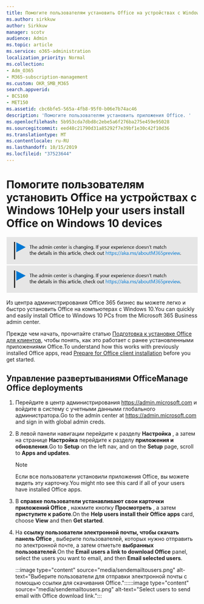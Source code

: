 ```yaml
---
title: Помогите пользователям установить Office на устройствах с Windows 10
ms.author: sirkkuw
author: Sirkkuw
manager: scotv
audience: Admin
ms.topic: article
ms.service: o365-administration
localization_priority: Normal
ms.collection:
- Adm_O365
- M365-subscription-management
ms.custom: OKR_SMB_M365
search.appverid:
- BCS160
- MET150
ms.assetid: cbc6bfe5-565a-4fb8-95f0-b06e7b74ac46
description: 'Помогите пользователям установить приложения Office. '
ms.openlocfilehash: 5b953cda7dbd8c2ebe5a6f276ba275e459e95028
ms.sourcegitcommit: eed48c21790d31a85292f7e39bf1e30c42f10d36
ms.translationtype: MT
ms.contentlocale: ru-RU
ms.lasthandoff: 10/15/2019
ms.locfileid: "37523644"
---
```

# <a name="help-your-users-install-office-on-windows-10-devices"></a><span data-ttu-id="7981a-103">Помогите пользователям установить Office на устройствах с Windows 10</span><span class="sxs-lookup"><span data-stu-id="7981a-103">Help your users install Office on Windows 10 devices</span></span>

<span data-ttu-id="7981a-104">[![Метка, с помощью которой вы узнаете, что центр администрирования изменяется, и вы можете получить дополнительные сведения по адресу aka.ms/aboutM365preview.](media/m365admincenterchanging.png)](https://docs.microsoft.com/office365/admin/microsoft-365-admin-center-preview)</span><span class="sxs-lookup"><span data-stu-id="7981a-104">[![Label to let you know the admin center is changing and you can find more details at aka.ms/aboutM365preview.](media/m365admincenterchanging.png)](https://docs.microsoft.com/office365/admin/microsoft-365-admin-center-preview)</span></span>

<span data-ttu-id="7981a-105">Из центра администрирования Office 365 бизнес вы можете легко и быстро установить Office на компьютерах с Windows 10.</span><span class="sxs-lookup"><span data-stu-id="7981a-105">You can quickly and easily install Office to Windows 10 PCs from the Microsoft 365 Business admin center.</span></span>
  
<span data-ttu-id="7981a-106">Прежде чем начать, прочитайте статью [Подготовка к установке Office для клиентов](prepare-for-office-client-deployment.md), чтобы понять, как это работает с ранее установленными приложениями Office.</span><span class="sxs-lookup"><span data-stu-id="7981a-106">To understand how this works with previously installed Office apps, read [Prepare for Office client installation](prepare-for-office-client-deployment.md) before you get started.</span></span> 
  
## <a name="manage-office-deployments"></a><span data-ttu-id="7981a-107">Управление развертываниями Office</span><span class="sxs-lookup"><span data-stu-id="7981a-107">Manage Office deployments</span></span>

1. <span data-ttu-id="7981a-108">Перейдите в центр администрирования <a href="https://go.microsoft.com/fwlink/p/?linkid=2024339" target="_blank">https://admin.microsoft.com</a> и войдите в систему с учетными данными глобального администратора.</span><span class="sxs-lookup"><span data-stu-id="7981a-108">Go to the admin center at <a href="https://go.microsoft.com/fwlink/p/?linkid=2024339" target="_blank">https://admin.microsoft.com</a> and sign in with global admin creds.</span></span> 

2. <span data-ttu-id="7981a-109">В левой панели навигации перейдите к разделу **Настройка** , а затем на странице **Настройка** перейдите к разделу **приложения и обновления**.</span><span class="sxs-lookup"><span data-stu-id="7981a-109">Go to **Setup** on the left nav, and on the **Setup** page, scroll to **Apps and updates**.</span></span>
    > [!NOTE]
    > <span data-ttu-id="7981a-110">Если все пользователи установили приложения Office, вы можете видеть эту карточку.</span><span class="sxs-lookup"><span data-stu-id="7981a-110">You might nto see this card if all of your  users have installed Office apps.</span></span>
  
3. <span data-ttu-id="7981a-111">В **справке пользователи устанавливают свои карточки приложений Office** , нажмите кнопку **Просмотреть** , а затем **приступите к работе**.</span><span class="sxs-lookup"><span data-stu-id="7981a-111">On the **Help users install their Office apps** card, choose **View** and then **Get started**.</span></span>
    
4. <span data-ttu-id="7981a-112">На **ссылку пользователи электронной почты, чтобы скачать панель Office** , выберите пользователей, которых нужно отправить по электронной почте, а затем отметьте **выбранных пользователей**.</span><span class="sxs-lookup"><span data-stu-id="7981a-112">On the **Email users a link to download Office** panel, select the users you want to email, and then **Email selected users**.</span></span>

    
      <span data-ttu-id="7981a-113">:::image type="content" source="media/sendemailtousers.png" alt-text="Выберите пользователи для отправки электронной почты с помощью ссылки для скачивания Office.":::</span><span class="sxs-lookup"><span data-stu-id="7981a-113">:::image type="content" source="media/sendemailtousers.png" alt-text="Select users to send email with Office download link.":::</span></span>


